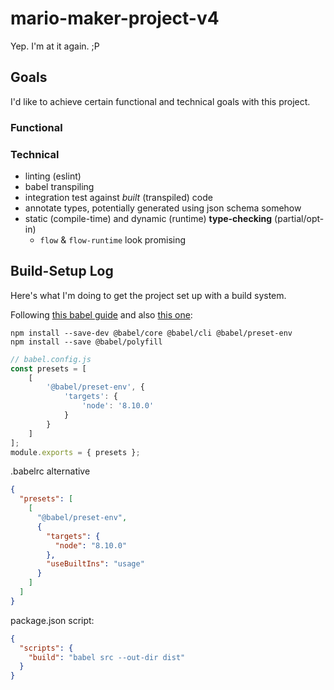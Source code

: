# mario-maker-project-v4

Yep. I'm at it again. ;P

## Goals

I'd like to achieve certain functional and technical goals with this project.

### Functional

### Technical

- linting (eslint)
- babel transpiling
- integration test against _built_ (transpiled) code
- annotate types, potentially generated using json schema somehow
- static (compile-time) and dynamic (runtime) **type-checking** (partial/opt-in)
    - `flow` & `flow-runtime` look promising
    
## Build-Setup Log

Here's what I'm doing to get the project set up with a build system.

Following [this babel guide](https://babeljs.io/docs/en/usage) and also [this one](https://flaviocopes.com/babel/):

```shell
npm install --save-dev @babel/core @babel/cli @babel/preset-env
npm install --save @babel/polyfill
```

```javascript
// babel.config.js
const presets = [
    [
        '@babel/preset-env', {
            'targets': {
                'node': '8.10.0'
            }
        }
    ]
];
module.exports = { presets };
```

.babelrc alternative
```json
{
  "presets": [
    [
      "@babel/preset-env",
      {
        "targets": {
          "node": "8.10.0"
        },
        "useBuiltIns": "usage"
      }
    ]
  ]
}
```

package.json script:
```json
{
  "scripts": {
    "build": "babel src --out-dir dist"
  }
}
```